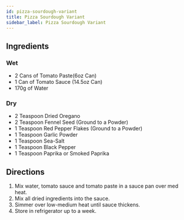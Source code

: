 ```yaml
---
id: pizza-sourdough-variant
title: Pizza Sourdough Variant
sidebar_label: Pizza Sourdough Variant
---
```


## Ingredients 

### Wet

+ 2 Cans of Tomato Paste(6oz Can)
+ 1 Can of Tomato Sauce (14.5oz Can)
+ 170g of Water

### Dry

+ 2 Teaspoon Dried Oregano
+ 2 Teaspoon Fennel Seed (Ground to a Powder)
+ 1 Teaspoon Red Pepper Flakes (Ground to a Powder)
+ 1 Teaspoon Garlic Powder
+ 1 Teaspoon Sea-Salt
+ 1 Teaspoon Black Pepper
+ 1 Teaspoon Paprika or Smoked Paprika

## Directions

1. Mix water, tomato sauce and tomato paste in a sauce pan over med heat.
1. Mix all dried ingredients into the sauce.
1. Simmer over low-medium heat until sauce thickens.
1. Store in refrigerator up to a week.
